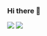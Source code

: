 ### Hi there 👋
<img src="https://github-readme-stats.vercel.app/api?username=mo4wez&show_icons=true&theme=dark">
<img src="![Top Langs](https://github-readme-stats.vercel.app/api/top-langs/?username=mo4wez&hide_progress=false)">
<!--
**mo4wez/mo4wez** is a ✨ _special_ ✨ repository because its `README.md` (this file) appears on your GitHub profile.

Here are some ideas to get you started:

- 🔭 I’m currently working on ...
- 🌱 I’m currently learning ...
- 👯 I’m looking to collaborate on ...
- 🤔 I’m looking for help with ...
- 💬 Ask me about ...
- 📫 How to reach me: ...
- 😄 Pronouns: ...
- ⚡ Fun fact: ...
-->
